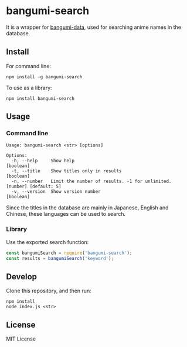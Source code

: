 # bangumi-search

It is a wrapper for [bangumi-data](https://github.com/bangumi-data/bangumi-data),
used for searching anime names in the database.

## Install

For command line:

```
npm install -g bangumi-search
```

To use as a library:

```
npm install bangumi-search
```

## Usage

### Command line

```
Usage: bangumi-search <str> [options]

Options:
  -h, --help     Show help                                             [boolean]
  -t, --title    Show titles only in results                           [boolean]
  -n, --number   Limit the number of results. -1 for unlimited. [number] [default: 5]
  -v, --version  Show version number                                   [boolean]
```

Since the titles in the database are mainly in
Japanese, English and Chinese,
these languages can be used to search.

### Library

Use the exported search function:

```js
const bangumiSearch = require('bangumi-search');
const results = bangumiSearch('keyword');
```


## Develop

Clone this repository, and then run:

```
npm install
node index.js <str>
```

## License

MIT License
